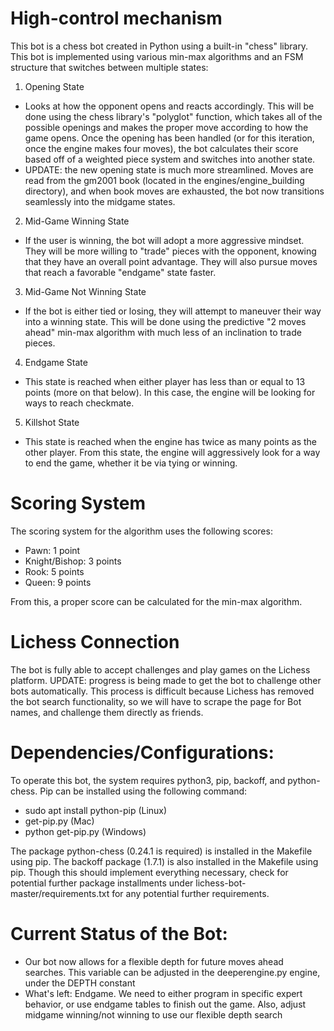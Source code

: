 # High-control mechanism

This bot is a chess bot created in Python using a built-in "chess" library. This bot is implemented using various min-max algorithms and an FSM structure that switches between multiple states:

1. Opening State
- Looks at how the opponent opens and reacts accordingly. This will be done using the chess library's "polyglot" function, which takes all of the possible openings and makes the proper move according to how the game opens. Once the opening has been handled (or for this iteration, once the engine makes four moves), the bot calculates their score based off of a weighted piece system and switches into another state.
- UPDATE: the new opening state is much more streamlined. Moves are read from the gm2001 book (located in the engines/engine_building directory), and when book moves are exhausted, the bot now transitions seamlessly into the midgame states.

2. Mid-Game Winning State

- If the user is winning, the bot will adopt a more aggressive mindset. They will be more willing to "trade" pieces with the opponent, knowing that they have an overall point advantage. They will also pursue moves that reach a favorable "endgame" state faster.

3. Mid-Game Not Winning State

- If the bot is either tied or losing, they will attempt to maneuver their way into a winning state. This will be done using the predictive "2 moves ahead" min-max algorithm with much less of an inclination to trade pieces.

4. Endgame State

- This state is reached when either player has less than or equal to 13 points (more on that below). In this case, the engine will be looking for ways to reach checkmate.

5. Killshot State

- This state is reached when the engine has twice as many points as the other player. From this state, the engine will aggressively look for a way to end the game, whether it be via tying or winning.

# Scoring System

The scoring system for the algorithm uses the following scores:

- Pawn: 1 point
- Knight/Bishop: 3 points
- Rook: 5 points
- Queen: 9 points

From this, a proper score can be calculated for the min-max algorithm.

# Lichess Connection
The bot is fully able to accept challenges and play games on the Lichess platform.
UPDATE: progress is being made to get the bot to challenge other bots automatically. This process is difficult because Lichess has removed the bot search functionality, so we will have to scrape the page for Bot names, and challenge them directly as friends.

# Dependencies/Configurations:

To operate this bot, the system requires python3, pip, backoff, and python-chess. Pip can be installed using the following command:
- sudo apt install python-pip (Linux)
- get-pip.py (Mac)
- python get-pip.py (Windows)

The package python-chess (0.24.1 is required) is installed in the Makefile using pip. The backoff package (1.7.1) is also installed in the Makefile using pip. Though this should implement everything necessary, check for potential further package installments under lichess-bot-master/requirements.txt for any potential further requirements.

# Current Status of the Bot:
- Our bot now allows for a flexible depth for future moves ahead searches. This variable can be adjusted in the deeperengine.py engine, under the DEPTH constant
- What's left: Endgame. We need to either program in specific expert behavior, or use endgame tables to finish out the game. Also, adjust midgame winning/not winning to use our flexible depth search 
